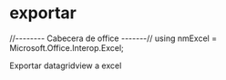 exportar
========
//-------- Cabecera de office -------//
using nmExcel = Microsoft.Office.Interop.Excel;


Exportar datagridview a excel
